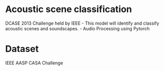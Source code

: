 # Acoustic scene classification
DCASE 2013 Challenge held by IEEE - This model will identify and classify acoustic scenes and soundscapes. - Audio Processing using Pytorch
# Dataset
IEEE AASP CASA Challenge
